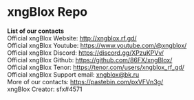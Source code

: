 # xngBlox Repo
<b>List of our contacts</b><br>
Official xngBlox Website: http://xngblox.rf.gd/ <br>
Official xngBlox Youtube: https://www.youtube.com/@xngblox/ <br>
Official xngBlox Discord: https://discord.gg/XPzuKPVv/ <br>
Official xngBlox Github: https://github.com/86FX/xngBlox/ <br>
Official xngBlox Tenor: https://tenor.com/users/xngblox_rf_gd/ <br>
Official xngBlox Support email: xngblox@bk.ru <br>
More of our contacts: https://pastebin.com/pxVFVn3g/ <br>
xngBlox Creator: sfx#4571
